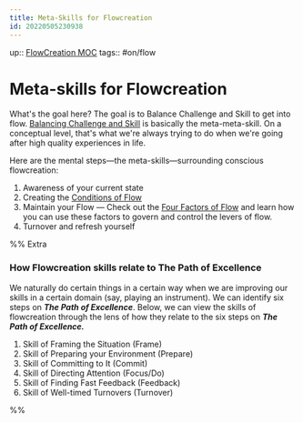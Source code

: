 ```yaml
---
title: Meta-Skills for Flowcreation
id: 20220505230938
---
```

up:: [FlowCreation MOC]([[20220825014354]])
tags:: #on/flow 

# Meta-skills for Flowcreation
What's the goal here? The goal is to Balance Challenge and Skill to get into flow. [Balancing Challenge and Skill]([[20220505230652]]) is basically the meta-meta-skill. On a conceptual level, that's what we're always trying to do when we're going after high quality experiences in life.

Here are the mental steps—the meta-skills—surrounding conscious flowcreation:

1. Awareness of your current state
2. Creating the [Conditions of Flow]([[20220829222129]])
3. Maintain your Flow — Check out the [Four Factors of Flow]([[20220829220452]]) and learn how you can use these factors to govern and control the levers of flow.
4. Turnover and refresh yourself

%%
Extra

### How Flowcreation skills relate to The Path of Excellence
We naturally do certain things in a certain way when we are improving our skills in a certain domain (say, playing an instrument). We can identify six steps on ***The Path of Excellence***. Below, we can view the skills of flowcreation through the lens of how they relate to the six steps on ***The Path of Excellence.***

1. Skill of Framing the Situation (Frame)
2. Skill of Preparing your Environment (Prepare)
3. Skill of Committing to It (Commit)
4. Skill of Directing Attention (Focus/Do)
5. Skill of Finding Fast Feedback (Feedback)
6. Skill of Well-timed Turnovers (Turnover)

%%